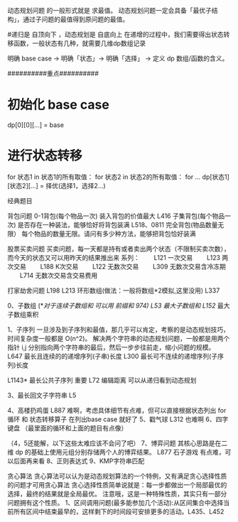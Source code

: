 动态规划问题  的一般形式就是  求最值。
动态规划问题一定会具备「最优子结构」，通过子问题的最值得到原问题的最值。


#递归是 自顶向下 ，动态规划是 自底向上
在递增的过程中，我们需要得出状态转移函数，一般状态有几种，就需要几维dp数组记录

明确 base case -> 明确「状态」-> 明确「选择」 -> 定义 dp 数组/函数的含义。

##########重点##########
# 初始化 base case
dp[0][0][...] = base
# 进行状态转移
for 状态1 in 状态1的所有取值：
    for 状态2 in 状态2的所有取值：
        for ...
            dp[状态1][状态2][...] = 择优(选择1，选择2...)

经典题目

背包问题
     0-1背包(每个物品一次)  装入背包的价值最大
L416 子集背包(每个物品一次) 是否存在一种装法，能够恰好将背包装满
L518、0811   完全背包(物品数量无限）  每个物品的数量无限。请问有多少种方法，能够把背包恰好装满


股票买卖问题
买卖问题，每一天都是持有或者卖出两个状态（不限制买卖次数），而今天的状态又可以用昨天的结果推出来
系列：
  L121 一次交易
  L123 两次交易
  L188 K次交易
  L122 无数次交易
  L309 无数次交易含冷冻期
  L714 无数次交易含交易费用


打家劫舍问题 
L198 
L213 环形数组(做法：一般将数组*2模拟,这里没用)
L337

0、子数组 (**对于连续子数组和 可以用 前缀和  974)
L53 最大子数组和
L152* 最大子数组乘积


1、子序列
一旦涉及到子序列和最值，那几乎可以肯定，考察的是动态规划技巧，时间复杂度一般都是 O(n^2)。
解决两个字符串的动态规划问题，一般都是用两个指针 i,j 分别指向两个字符串的最后，然后一步步往前走，缩小问题的规模。
L647 最长且连续的的递增序列(子串)长度
L300 最长可不连续的递增序列(子序列)长度

L1143* 最长公共子序列 重要
L72 编辑距离  可以从递归看到动态规划

3、最长回文子字符串
L5


4、高楼扔鸡蛋
L887  难啊，考虑具体细节有点难，但可以直接根据状态列出 for循环 和 状态转移算子  在列出base case 就好了
5、戳气球
L312 也难啊
6、四字键盘 （最里面的循环和上面的题目有点像）



（4，5还能解，以下这些太难应该不会问了吧）
7、博弈问题
其核心思路是在二维 dp 的基础上使用元组分别存储两个人的博弈结果。
L877 石子游戏 有点难，可以后面再来看
8、正则表达式
9、KMP字符串匹配


贪心算法
贪心算法可以认为是动态规划算法的一个特例，又有满足贪心选择性质的问题才可用贪心算法
贪心选择性质简单说就是：每一步都做出一个局部最优的选择，最终的结果就是全局最优。
注意哦，这是一种特殊性质，其实只有一部分问题拥有这个性质。
1、区间调用问题(最多能参加几个活动):从区间集合中选择当前所有区间中结束最早的，这样剩下的时间段可安排更多的活动。L435、L452 










